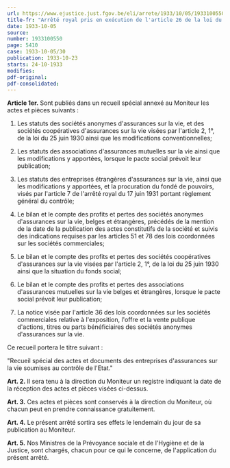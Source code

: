 ```yaml
---
url: https://www.ejustice.just.fgov.be/eli/arrete/1933/10/05/1933100550/justel
title-fr: "Arrêté royal pris en exécution de l'article 26 de la loi du 25 juin 1930 relative au contrôle des entreprises d'assurances sur la vie."
date: 1933-10-05
source:
number: 1933100550
page: 5410
case: 1933-10-05/30
publication: 1933-10-23
starts: 24-10-1933
modifies:
pdf-original:
pdf-consolidated:
---
```


**Article 1er.** Sont publiés dans un recueil spécial annexé au Moniteur les actes et pièces suivants :

1. Les statuts des sociétés anonymes d'assurances sur la vie, et des sociétés coopératives d'assurances sur la vie visées par l'article 2, 1°, de la loi du 25 juin 1930 ainsi que les modifications conventionnelles;

2. Les statuts des associations d'assurances mutuelles sur la vie ainsi que les modifications y apportées, lorsque le pacte social prévoit leur publication;

3. Les statuts des entreprises étrangères d'assurances sur la vie, ainsi que les modifications y apportées, et la procuration du fondé de pouvoirs, visés par l'article 7 de l'arrêté royal du 17 juin 1931 portant règlement général du contrôle;

4. Le bilan et le compte des profits et pertes des sociétés anonymes d'assurances sur la vie, belges et étrangères, précédés de la mention de la date de la publication des actes constitutifs de la société et suivis des indications requises par les articles 51 et 78 des lois coordonnées sur les sociétés commerciales;

5. Le bilan et le compte des profits et pertes des sociétés coopératives d'assurances sur la vie visées par l'article 2, 1°, de la loi du 25 juin 1930 ainsi que la situation du fonds social;

6. Le bilan et le compte des profits et pertes des associations d'assurances mutuelles sur la vie belges et étrangères, lorsque le pacte social prévoit leur publication;

7. La notice visée par l'article 36 des lois coordonnées sur les sociétés commerciales relative à l'exposition, l'offre et la vente publique d'actions, titres ou parts bénéficiaires des sociétés anonymes d'assurances sur la vie.

Ce recueil portera le titre suivant :

"Recueil spécial des actes et documents des entreprises d'assurances sur la vie soumises au contrôle de l'Etat."

**Art. 2.** Il sera tenu à la direction du Moniteur un registre indiquant la date de la réception des actes et pièces visées ci-dessus.

**Art. 3.** Ces actes et pièces sont conservés à la direction du Moniteur, où chacun peut en prendre connaissance gratuitement.

**Art. 4.** Le présent arrêté sortira ses effets le lendemain du jour de sa publication au Moniteur.

**Art. 5.** Nos Ministres de la Prévoyance sociale et de l'Hygiène et de la Justice, sont chargés, chacun pour ce qui le concerne, de l'application du présent arrêté.
